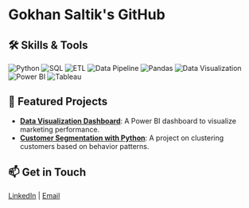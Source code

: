 # Gokhan Saltik's GitHub



## 🛠️ Skills & Tools
![Python](https://img.shields.io/badge/Python-3776AB?style=for-the-badge&logo=python&logoColor=white) 
![SQL](https://img.shields.io/badge/SQL-4479A1?style=for-the-badge&logo=postgresql&logoColor=white)
![ETL](https://img.shields.io/badge/ETL-4CAF50?style=for-the-badge&logo=databricks&logoColor=white)
![Data Pipeline](https://img.shields.io/badge/Data%20Pipeline-FF6F00?style=for-the-badge&logo=apache-airflow&logoColor=white)
![Pandas](https://img.shields.io/badge/Pandas-150458?style=for-the-badge&logo=pandas&logoColor=white)
![Data Visualization](https://img.shields.io/badge/Data%20Visualization-F2C811?style=for-the-badge&logo=tableau&logoColor=black)
![Power BI](https://img.shields.io/badge/Power%20BI-F2C811?style=for-the-badge&logo=power-bi&logoColor=black)
![Tableau](https://img.shields.io/badge/Tableau-E97627?style=for-the-badge&logo=tableau&logoColor=white)

## 🌟 Featured Projects
- **[Data Visualization Dashboard](Link)**: A Power BI dashboard to visualize marketing performance.
- **[Customer Segmentation with Python](Link)**: A project on clustering customers based on behavior patterns.

## 📫 Get in Touch
[LinkedIn](https://www.linkedin.com/in/gokhansaltik/) | [Email](mailto:gokhansaltik@gmail.com)

 
